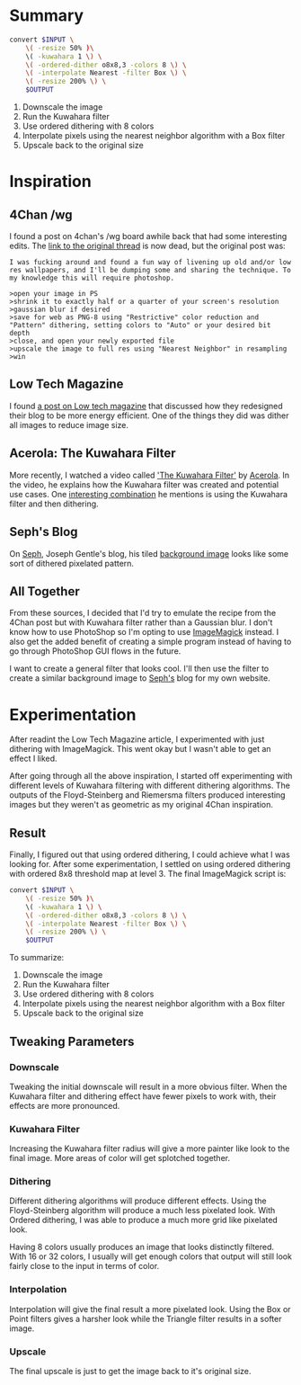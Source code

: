 # Summary

```bash
convert $INPUT \
    \( -resize 50% )\
    \( -kuwahara 1 \) \
    \( -ordered-dither o8x8,3 -colors 8 \) \
    \( -interpolate Nearest -filter Box \) \
    \( -resize 200% \) \
    $OUTPUT
```

1. Downscale the image
2. Run the Kuwahara filter 
3. Use ordered dithering with 8 colors
4. Interpolate pixels using the nearest neighbor algorithm with a Box filter
5. Upscale back to the original size

# Inspiration

## 4Chan /wg

I found a post on 4chan's /wg board awhile back that had some interesting
edits.
The [link to the original thread](https://boards.4chan.org/wg/thread/7743043)
is now dead, but the original post was:

```
I was fucking around and found a fun way of livening up old and/or low res wallpapers, and I'll be dumping some and sharing the technique. To my knowledge this will require photoshop.

>open your image in PS
>shrink it to exactly half or a quarter of your screen's resolution
>gaussian blur if desired
>save for web as PNG-8 using "Restrictive" color reduction and "Pattern" dithering, setting colors to "Auto" or your desired bit depth
>close, and open your newly exported file
>upscale the image to full res using "Nearest Neighbor" in resampling
>win
```

## Low Tech Magazine

I found [a post on Low tech magazine](https://solar.lowtechmagazine.com/2018/09/how-to-build-a-lowtech-website.html)
that discussed how they redesigned their blog to be more energy efficient.
One of the things they did was dither all images to reduce image size.

## Acerola: The Kuwahara Filter

More recently, I watched a video called ['The Kuwahara Filter'](https://youtu.be/LDhN-JK3U9g?list=LL)
by [Acerola](https://www.youtube.com/@Acerola_t).
In the video, he explains how the Kuwahara filter was created and potential use cases.
One [interesting combination](https://youtu.be/LDhN-JK3U9g?list=LL&t=843)
he mentions is using the Kuwahara filter and then dithering.

## Seph's Blog

On [Seph](https://josephg.com/blog/), Joseph Gentle's blog, his tiled
[background image](https://josephg.com/blog/assets/background.png) looks like
some sort of dithered pixelated pattern.

## All Together

From these sources, I decided that I'd try to emulate the recipe from the 4Chan post
but with Kuwahara filter rather than a Gaussian blur.
I don't know how to use PhotoShop so I'm opting to use [ImageMagick](https://imagemagick.org/)
instead.
I also get the added benefit of creating a simple program instead of having
to go through PhotoShop GUI flows in the future.

I want to create a general filter that looks cool.
I'll then use the filter to create a similar background image to
[Seph's](https://josephg.com/blog/) blog for my own website.

# Experimentation

After readint the Low Tech Magazine article, I experimented with just dithering
with ImageMagick.
This went okay but I wasn't able to get an effect I liked.

After going through all the above inspiration, I started off experimenting
with different levels of Kuwahara filtering with different dithering algorithms.
The outputs of the Floyd-Steinberg and Riemersma filters produced interesting images
but they weren't as geometric as my original 4Chan inspiration.

## Result

Finally, I figured out that using ordered dithering, I could achieve what I was looking for.
After some experimentation, I settled on using ordered dithering with ordered 8x8 threshold map at level 3.
The final ImageMagick script is:

```bash
convert $INPUT \
    \( -resize 50% )\
    \( -kuwahara 1 \) \
    \( -ordered-dither o8x8,3 -colors 8 \) \
    \( -interpolate Nearest -filter Box \) \
    \( -resize 200% \) \
    $OUTPUT
```

To summarize:

1. Downscale the image
2. Run the Kuwahara filter 
3. Use ordered dithering with 8 colors
4. Interpolate pixels using the nearest neighbor algorithm with a Box filter
5. Upscale back to the original size

## Tweaking Parameters

### Downscale

Tweaking the initial downscale will result in a more obvious filter.
When the Kuwahara filter and dithering effect have fewer pixels to work with,
their effects are more pronounced.

### Kuwahara Filter

Increasing the Kuwahara filter radius will give a more painter like look to the final image.
More areas of color will get splotched together.

### Dithering

Different dithering algorithms will produce different effects.
Using the Floyd-Steinberg algorithm will produce a much less pixelated look.
With Ordered dithering, I was able to produce a much more grid like pixelated look.

Having 8 colors usually produces an image that looks distinctly filtered.
With 16 or 32 colors, I usually will get enough colors that output will still look
fairly close to the input in terms of color.

### Interpolation

Interpolation will give the final result a more pixelated look.
Using the Box or Point filters gives a harsher look while
the Triangle filter results in a softer image.

### Upscale

The final upscale is just to get the image back to it's original size.
